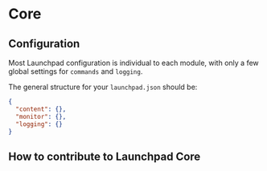 # Core

## Configuration

Most Launchpad configuration is individual to each module, with only a few global settings for `commands` and `logging`.

The general structure for your `launchpad.json` should be:

```json
{
  "content": {},
  "monitor": {},
  "logging": {}
}
```

## How to contribute to Launchpad Core
